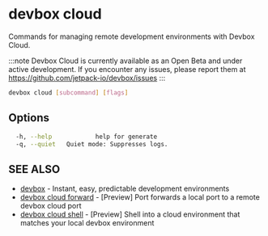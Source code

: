 # devbox cloud

Commands for managing remote development environments with Devbox Cloud. 

:::note
Devbox Cloud is currently available as an Open Beta and under active development. If you encounter any issues, please report them at https://github.com/jetpack-io/devbox/issues
:::

```bash
devbox cloud [subcommand] [flags]
```

## Options

```bash
  -h, --help            help for generate
  -q, --quiet   Quiet mode: Suppresses logs.
```

## SEE ALSO

* [devbox](devbox.md)	 - Instant, easy, predictable development environments
* [devbox cloud forward](devbox_cloud_forward.md)	 - [Preview] Port forwards a local port to a remote devbox cloud port
* [devbox cloud shell](devbox_cloud_shell.md)	 - [Preview] Shell into a cloud environment that matches your local devbox environment
